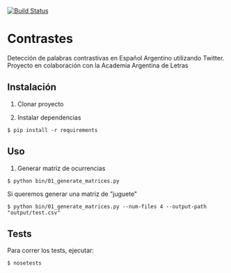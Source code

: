 
[![Build Status](https://travis-ci.org/finiteautomata/contrastes.svg?branch=master)](https://travis-ci.org/finiteautomata/contrastes)

# Contrastes

Detección de palabras contrastivas en Español Argentino utilizando Twitter. Proyecto en colaboración con la Academia Argentina de Letras


## Instalación

1. Clonar proyecto

2. Instalar dependencias

```
$ pip install -r requirements
```


## Uso

1. Generar matriz de ocurrencias

```
$ python bin/01_generate_matrices.py
```

Si queremos generar una matriz de "juguete"


```
$ python bin/01_generate_matrices.py --num-files 4 --output-path "output/test.csv"
```


## Tests

Para correr los tests, ejecutar:

```
$ nosetests
```
